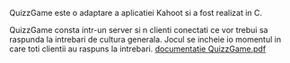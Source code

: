 QuizzGame este o adaptare a aplicatiei Kahoot si a fost realizat in C. 

QuizzGame consta intr-un server si n clienti conectati ce vor trebui sa raspunda la intrebari de cultura generala. Jocul se incheie io momentul in care toti clientii au raspuns la intrebari.
[documentatie QuizzGame.pdf](https://github.com/RARES129/QUIZGAME/files/14474272/documentatie.QuizzGame.pdf)
